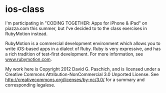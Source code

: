 ios-class
=========

I'm participating in "CODING TOGETHER: Apps for iPhone & iPad" on
piazza.com this summer, but I've decided to to the class exercises
in RubyMotion instead.

RubyMotion is a commercial development environment which allows you
to write iOS-based apps in a dialect of Ruby. Ruby is very expressive,
and has a rich tradition of test-first development. For more information,
see www.rubymotion.com.

My work here is Copyright 2012 David G. Paschich, and 
is licensed under a Creative Commons Attribution-NonCommercial 3.0 
Unported License. See http://creativecommons.org/licenses/by-nc/3.0/ for
a summary and corresponding legalese.
